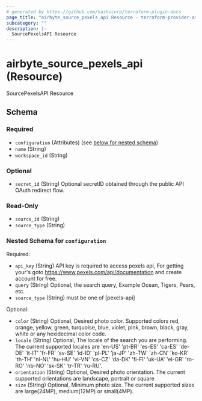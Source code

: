 ```yaml
---
# generated by https://github.com/hashicorp/terraform-plugin-docs
page_title: "airbyte_source_pexels_api Resource - terraform-provider-airbyte"
subcategory: ""
description: |-
  SourcePexelsAPI Resource
---
```


# airbyte_source_pexels_api (Resource)

SourcePexelsAPI Resource



<!-- schema generated by tfplugindocs -->
## Schema

### Required

- `configuration` (Attributes) (see [below for nested schema](#nestedatt--configuration))
- `name` (String)
- `workspace_id` (String)

### Optional

- `secret_id` (String) Optional secretID obtained through the public API OAuth redirect flow.

### Read-Only

- `source_id` (String)
- `source_type` (String)

<a id="nestedatt--configuration"></a>
### Nested Schema for `configuration`

Required:

- `api_key` (String) API key is required to access pexels api, For getting your's goto https://www.pexels.com/api/documentation and create account for free.
- `query` (String) Optional, the search query, Example Ocean, Tigers, Pears, etc.
- `source_type` (String) must be one of [pexels-api]

Optional:

- `color` (String) Optional, Desired photo color. Supported colors red, orange, yellow, green, turquoise, blue, violet, pink, brown, black, gray, white or any hexidecimal color code.
- `locale` (String) Optional, The locale of the search you are performing. The current supported locales are 'en-US' 'pt-BR' 'es-ES' 'ca-ES' 'de-DE' 'it-IT' 'fr-FR' 'sv-SE' 'id-ID' 'pl-PL' 'ja-JP' 'zh-TW' 'zh-CN' 'ko-KR' 'th-TH' 'nl-NL' 'hu-HU' 'vi-VN' 'cs-CZ' 'da-DK' 'fi-FI' 'uk-UA' 'el-GR' 'ro-RO' 'nb-NO' 'sk-SK' 'tr-TR' 'ru-RU'.
- `orientation` (String) Optional, Desired photo orientation. The current supported orientations are landscape, portrait or square
- `size` (String) Optional, Minimum photo size. The current supported sizes are large(24MP), medium(12MP) or small(4MP).


